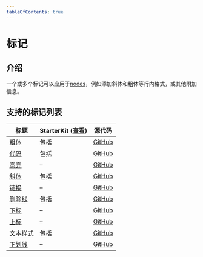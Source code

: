 ```yaml
---
tableOfContents: true
---
```


# 标记

## 介绍

一个或多个标记可以应用于[nodes](https://tiptap.dev/api/nodes)，例如添加斜体和粗体等行内格式，或其他附加信息。

## 支持的标记列表

| 标题                                                     | StarterKit ([查看](https://tiptap.dev/api/extensions/starter-kit)) | 源代码                                                       |
| -------------------------------------------------------- | ------------------------------------------------------------ | ------------------------------------------------------------ |
| [粗体](https://tiptap.dev/api/marks/bold)           | 包括                                                         | [GitHub](https://github.com/ueberdosis/tiptap/blob/main/packages/extension-bold/) |
| [代码](https://tiptap.dev/api/marks/code)           | 包括                                                         | [GitHub](https://github.com/ueberdosis/tiptap/blob/main/packages/extension-code/) |
| [高亮](https://tiptap.dev/api/marks/highlight)      | –                                                            | [GitHub](https://github.com/ueberdosis/tiptap/blob/main/packages/extension-highlight/) |
| [斜体](https://tiptap.dev/api/marks/italic)         | 包括                                                         | [GitHub](https://github.com/ueberdosis/tiptap/blob/main/packages/extension-italic/) |
| [链接](https://tiptap.dev/api/marks/link)           | –                                                            | [GitHub](https://github.com/ueberdosis/tiptap/blob/main/packages/extension-link/) |
| [删除线](https://tiptap.dev/api/marks/strike)       | 包括                                                         | [GitHub](https://github.com/ueberdosis/tiptap/blob/main/packages/extension-strike/) |
| [下标](https://tiptap.dev/api/marks/subscript)      | –                                                            | [GitHub](https://github.com/ueberdosis/tiptap/blob/main/packages/extension-subscript/) |
| [上标](https://tiptap.dev/api/marks/superscript)    | –                                                            | [GitHub](https://github.com/ueberdosis/tiptap/blob/main/packages/extension-superscript/) |
| [文本样式](https://tiptap.dev/api/marks/text-style) | 包括                                                         | [GitHub](https://github.com/ueberdosis/tiptap/blob/main/packages/extension-text-style/) |
| [下划线](https://tiptap.dev/api/marks/underline)    | –                                                            | [GitHub](https://github.com/ueberdosis/tiptap/blob/main/packages/extension-underline/) |
